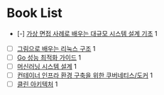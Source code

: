# Book List

- [-] [가상 면접 사례로 배우는 대규모 시스템 설계 기초](https://product.kyobobook.co.kr/detail/S000001033116) 1
- [ ] [그림으로 배우는 리눅스 구조](https://product.kyobobook.co.kr/detail/S000208795616) 1
- [ ] [Go 성능 최적화 가이드](https://product.kyobobook.co.kr/detail/S000208953343) 1
- [ ] [머신러닝 시스템 설계](https://product.kyobobook.co.kr/detail/S000201212403) 1
- [ ] [컨테이너 인프라 환경 구축을 위한 쿠버네티스/도커](https://product.kyobobook.co.kr/detail/S000001834629) 1
- [ ] [클린 아키텍처](https://product.kyobobook.co.kr/detail/S000001033082) 1
